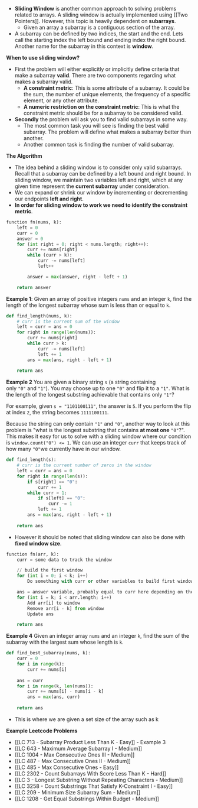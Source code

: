 
- **Sliding Window** is another common approach to solving problems related to arrays. A sliding window is actually implemented using [[Two Pointers]]. However, this topic is heavily dependent on **subarrays**. 
	- Given an array a subarray is a contiguous section of the array.
- A subarray can be defined by two indices, the start and the end. Lets call the starting index the left bound and ending index the right bound. Another name for the subarray in this context is **window**. 

**When to use sliding window?**
- First the problem will either explicitly or implicitly define criteria that make a subarray **valid**. There are two components regarding what makes a subarray valid. 
	- **A constraint metric**: This is some attribute of a subarray. It could be the sum, the number of unique elements, the frequency of a specific element, or any other attribute. 
	- **A numeric restriction on the constraint metric**: This is what the constraint metric should be for a subarray to be considered valid. 
- **Secondly** the problem will ask you to find valid subarrays in some way. 
	- The most common task you will see is finding the best valid subarray. The problem will define what makes a subarray better than another. 
	- Another common task is finding the number of valid subarray. 

**The Algorithm** 
- The idea behind a sliding window is to consider only valid subarrays. Recall that a subarray can be defined by a left bound and right bound. In sliding window, we maintain two variables left and right, which at any given time represent the **current subarray** under consideration. 
- We can expand or shrink our window by incrementing or decrementing our endpoints **left and right**. 
- **In order for sliding window to work we need to identify the constraint metric**. 

```python
function fn(nums, k):
    left = 0
    curr = 0
    answer = 0
    for (int right = 0; right < nums.length; right++):
        curr += nums[right]
        while (curr > k):
            curr -= nums[left]
            left++

        answer = max(answer, right - left + 1)

    return answer
```

**Example 1**: 
Given an array of positive integers `nums` and an integer `k`, find the length of the longest subarray whose sum is less than or equal to `k`.

```python 
def find_length(nums, k):
    # curr is the current sum of the window
    left = curr = ans = 0
    for right in range(len(nums)):
        curr += nums[right]
        while curr > k:
            curr -= nums[left]
            left += 1
        ans = max(ans, right - left + 1)
    
    return ans
```

**Example 2**
You are given a binary string `s` (a string containing only `"0"` and `"1"`). You may choose up to one `"0"` and flip it to a `"1"`. What is the length of the longest substring achievable that contains only `"1"`?

For example, given `s = "1101100111"`, the answer is `5`. If you perform the flip at index `2`, the string becomes `1111100111`.

Because the string can only contain `"1"` and `"0"`, another way to look at this problem is "what is the longest substring that contains **at most one** `"0"`?". This makes it easy for us to solve with a sliding window where our condition is `window.count("0") <= 1`. We can use an integer `curr` that keeps track of how many `"0"`we currently have in our window.

```python
def find_length(s):
    # curr is the current number of zeros in the window
    left = curr = ans = 0 
    for right in range(len(s)):
        if s[right] == "0":
            curr += 1
        while curr > 1:
            if s[left] == "0":
                curr -= 1
            left += 1
        ans = max(ans, right - left + 1)
    
    return ans
```

- However it should be noted that sliding window can also be done with **fixed window size**. 

```python
function fn(arr, k):
    curr = some data to track the window

    // build the first window
    for (int i = 0; i < k; i++)
        Do something with curr or other variables to build first window

    ans = answer variable, probably equal to curr here depending on the problem
    for (int i = k; i < arr.length; i++)
        Add arr[i] to window
        Remove arr[i - k] from window
        Update ans

    return ans
```

**Example 4**
Given an integer array `nums` and an integer `k`, find the sum of the subarray with the largest sum whose length is `k`.

```python
def find_best_subarray(nums, k):
    curr = 0
    for i in range(k):
        curr += nums[i]
    
    ans = curr
    for i in range(k, len(nums)):
        curr += nums[i] - nums[i - k]
        ans = max(ans, curr)
    
    return ans
```

- This is where we are given a set size of the array such as k 




**Example Leetcode Problems**
- [[LC 713 - Subarray Product Less Than K - Easy]] - Example 3 
- [[LC 643 -  Maximum Average Subarray I - Medium]]
- [[LC 1004 - Max Consecutive Ones III - Medium]]
- [[LC 487 - Max Consecutive Ones II - Medium]]
- [[LC 485 - Max Consecutive Ones - Easy]]
- [[LC 2302 - Count Subarrays With Score Less Than K - Hard]]
- [[LC 3 - Longest Substring Without Repeating Characters - Medium]]
- [[LC 3258 - Count Substrings That Satisfy K-Constraint I - Easy]]
- [[LC 209 - Minimum Size Subarray Sum - Medium]]
- [[LC 1208 - Get Equal Substrings Within Budget - Medium]]

